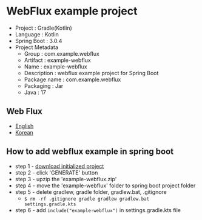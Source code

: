 # WebFlux example project
* Project : Gradle(Kotlin)
* Language : Kotlin
* Spring Boot : 3.0.4
* Project Metadata
    - Group : com.example.webflux
    - Artifact : example-webflux
    - Name : example-webflux
    - Description : webflux example project for Spring Boot
    - Package name : com.example.webflux
    - Packaging : Jar
    - Java : 17

## Web Flux
* [English](./md/StringWebFluxEN.md)
* [Korean](./md/StringWebFluxKO.md)

## How to add webflux example in spring boot
* step 1 - [download initialized project](https://start.spring.io/#!type=gradle-project-kotlin&language=kotlin&platformVersion=3.0.4&packaging=jar&jvmVersion=17&groupId=com.example.webflux&artifactId=example-webflux&name=example-webflux&description=WebFlux%20example%20project%20for%20Spring%20Boot&packageName=com.example.webflux&dependencies=webflux)
* step 2 - click 'GENERATE' button
* step 3 - upzip the 'example-webflux.zip'
* step 4 - move the 'example-webflux' folder to spring boot project folder
* step 5 - delete gradlew, gradle folder, gradlew.bat, .gitignore
    - <code>$ rm -rf .gitignore gradle gradlew gradlew.bat settings.gradle.kts</code>
* step 6 - add <code>include("example-webflux")</code> in settings.gradle.kts file